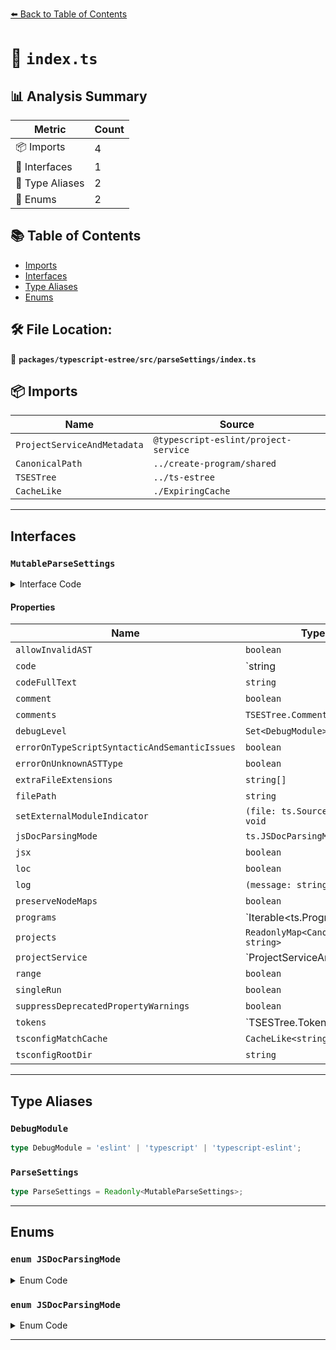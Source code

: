 [⬅️ Back to Table of Contents](../../../../index.md)

# 📄 `index.ts`

## 📊 Analysis Summary

| Metric | Count |
|--------|-------|
| 📦 Imports | 4 |
| 📐 Interfaces | 1 |
| 📑 Type Aliases | 2 |
| 🎯 Enums | 2 |


## 📚 Table of Contents

- [Imports](#imports)
- [Interfaces](#interfaces)
- [Type Aliases](#type-aliases)
- [Enums](#enums)

## 🛠️ File Location:
📂 **`packages/typescript-estree/src/parseSettings/index.ts`**

## 📦 Imports

| Name | Source |
|------|--------|
| `ProjectServiceAndMetadata` | `@typescript-eslint/project-service` |
| `CanonicalPath` | `../create-program/shared` |
| `TSESTree` | `../ts-estree` |
| `CacheLike` | `./ExpiringCache` |


---

## Interfaces

### `MutableParseSettings`

<details><summary>Interface Code</summary>

```ts
export interface MutableParseSettings {
  /**
   * Prevents the parser from throwing an error if it receives an invalid AST from TypeScript.
   */
  allowInvalidAST: boolean;

  /**
   * Code of the file being parsed, or raw source file containing it.
   */
  code: string | ts.SourceFile;

  /**
   * Full text of the file being parsed.
   */
  codeFullText: string;

  /**
   * Whether the `comment` parse option is enabled.
   */
  comment: boolean;

  /**
   * If the `comment` parse option is enabled, retrieved comments.
   */
  comments: TSESTree.Comment[];

  /**
   * Which debug areas should be logged.
   */
  debugLevel: Set<DebugModule>;

  /**
   * Whether to error if TypeScript reports a semantic or syntactic error diagnostic.
   */
  errorOnTypeScriptSyntacticAndSemanticIssues: boolean;

  /**
   * Whether to error if an unknown AST node type is encountered.
   */
  errorOnUnknownASTType: boolean;

  /**
   * Any non-standard file extensions which will be parsed.
   */
  extraFileExtensions: string[];

  /**
   * Path of the file being parsed.
   */
  filePath: string;

  /**
   * Sets the external module indicator on the source file.
   * Used by Typescript to determine if a sourceFile is an external module.
   *
   * needed to always parsing `mjs`/`mts` files as ESM
   */
  setExternalModuleIndicator?: (file: ts.SourceFile) => void;

  /**
   * JSDoc parsing style to pass through to TypeScript
   */
  jsDocParsingMode: ts.JSDocParsingMode;

  /**
   * Whether parsing of JSX is enabled.
   *
   * @remarks The applicable file extension is still required.
   */
  jsx: boolean;

  /**
   * Whether to add `loc` information to each node.
   */
  loc: boolean;

  /**
   * Log function, if not `console.log`.
   */
  log: (message: string) => void;

  /**
   * Whether two-way AST node maps are preserved during the AST conversion process.
   */
  preserveNodeMaps?: boolean;

  /**
   * One or more instances of TypeScript Program objects to be used for type information.
   */
  programs: Iterable<ts.Program> | null;

  /**
   * Normalized paths to provided project paths.
   */
  projects: ReadonlyMap<CanonicalPath, string>;

  /**
   * TypeScript server to power program creation.
   */
  projectService: ProjectServiceAndMetadata | undefined;

  /**
   * Whether to add the `range` property to AST nodes.
   */
  range: boolean;

  /**
   * Whether this is part of a single run, rather than a long-running process.
   */
  singleRun: boolean;

  /**
   * Whether deprecated AST properties should skip calling console.warn on accesses.
   */
  suppressDeprecatedPropertyWarnings: boolean;

  /**
   * If the `tokens` parse option is enabled, retrieved tokens.
   */
  tokens: TSESTree.Token[] | null;

  /**
   * Caches searches for TSConfigs from project directories.
   */
  tsconfigMatchCache: CacheLike<string, string>;

  /**
   * The absolute path to the root directory for all provided `project`s.
   */
  tsconfigRootDir: string;
}
```
</details>

#### Properties

| Name | Type | Optional | Description |
|------|------|----------|-------------|
| `allowInvalidAST` | `boolean` | ✗ |  |
| `code` | `string | ts.SourceFile` | ✗ |  |
| `codeFullText` | `string` | ✗ |  |
| `comment` | `boolean` | ✗ |  |
| `comments` | `TSESTree.Comment[]` | ✗ |  |
| `debugLevel` | `Set<DebugModule>` | ✗ |  |
| `errorOnTypeScriptSyntacticAndSemanticIssues` | `boolean` | ✗ |  |
| `errorOnUnknownASTType` | `boolean` | ✗ |  |
| `extraFileExtensions` | `string[]` | ✗ |  |
| `filePath` | `string` | ✗ |  |
| `setExternalModuleIndicator` | `(file: ts.SourceFile) => void` | ✓ |  |
| `jsDocParsingMode` | `ts.JSDocParsingMode` | ✗ |  |
| `jsx` | `boolean` | ✗ |  |
| `loc` | `boolean` | ✗ |  |
| `log` | `(message: string) => void` | ✗ |  |
| `preserveNodeMaps` | `boolean` | ✓ |  |
| `programs` | `Iterable<ts.Program> | null` | ✗ |  |
| `projects` | `ReadonlyMap<CanonicalPath, string>` | ✗ |  |
| `projectService` | `ProjectServiceAndMetadata | undefined` | ✗ |  |
| `range` | `boolean` | ✗ |  |
| `singleRun` | `boolean` | ✗ |  |
| `suppressDeprecatedPropertyWarnings` | `boolean` | ✗ |  |
| `tokens` | `TSESTree.Token[] | null` | ✗ |  |
| `tsconfigMatchCache` | `CacheLike<string, string>` | ✗ |  |
| `tsconfigRootDir` | `string` | ✗ |  |


---

## Type Aliases

### `DebugModule`

```ts
type DebugModule = 'eslint' | 'typescript' | 'typescript-eslint';
```

### `ParseSettings`

```ts
type ParseSettings = Readonly<MutableParseSettings>;
```


---

## Enums

### `enum JSDocParsingMode`

<details><summary>Enum Code</summary>

```ts
enum JSDocParsingMode {}
```
</details>

### `enum JSDocParsingMode`

<details><summary>Enum Code</summary>

```ts
enum JSDocParsingMode {}
```
</details>


---